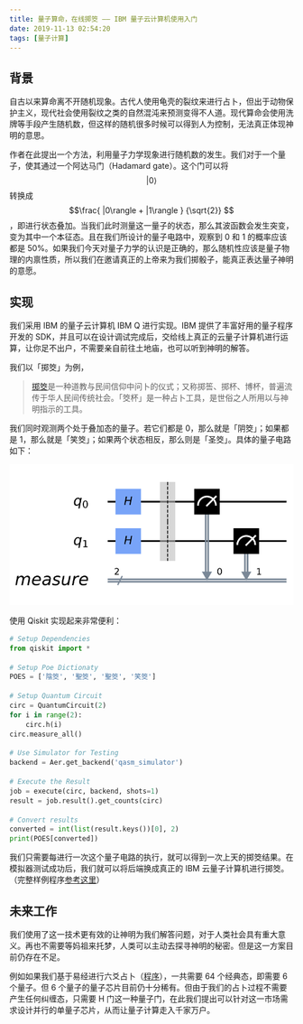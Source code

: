 ```yaml
---
title: 量子算命，在线掷筊 —— IBM 量子云计算机使用入门
date: 2019-11-13 02:54:20
tags: [量子计算]
---
```


## 背景

自古以来算命离不开随机现象。古代人使用龟壳的裂纹来进行占卜，但出于动物保护主义，现代社会使用裂纹之类的自然混沌来预测变得不人道。现代算命会使用洗牌等手段产生随机数，但这样的随机很多时候可以得到人为控制，无法真正体现神明的意思。

作者在此提出一个方法，利用量子力学现象进行随机数的发生。我们对于一个量子，使其通过一个阿达马门（Hadamard gate）。这个门可以将 $$|0\rangle $$ 转换成 $$\frac{ |0\rangle + |1\rangle } {\sqrt{2}} $$，即进行状态叠加。当我们此时测量这一量子的状态，那么其波函数会发生突变，变为其中一个本征态。且在我们所设计的量子电路中，观察到 0 和 1 的概率应该都是 50%。如果我们今天对量子力学的认识是正确的，那么随机性应该是量子物理的内禀性质，所以我们在邀请真正的上帝来为我们掷骰子，能真正表达量子神明的意愿。

## 实现

我们采用 IBM 的量子云计算机 IBM Q 进行实现。IBM 提供了丰富好用的量子程序开发的 SDK，并且可以在设计调试完成后，交给线上真正的云量子计算机进行运算，让你足不出户，不需要亲自前往土地庙，也可以听到神明的解答。

我们以「掷筊」为例，

> [掷筊](https://zh.wikipedia.org/zh-hans/%E6%93%B2%E7%AD%8A)是一种道教与民间信仰中问卜的仪式；又称掷筶、掷杯、博杯，普遍流传于华人民间传统社会。「筊杯」是一种占卜工具，是世俗之人所用以与神明指示的工具。

我们同时观测两个处于叠加态的量子。若它们都是 0，那么就是「阴筊」；如果都是 1，那么就是「笑筊」；如果两个状态相反，那么则是「圣筊」。具体的量子电路如下：

![Poe Circuit](/static/poe-circuit.png)

使用 Qiskit 实现起来非常便利：

```python
# Setup Dependencies
from qiskit import *

# Setup Poe Dictionaty
POES = ['陰筊', '聖筊', '聖筊', '笑筊']

# Setup Quantum Circuit
circ = QuantumCircuit(2)
for i in range(2):
    circ.h(i)
circ.measure_all()

# Use Simulator for Testing
backend = Aer.get_backend('qasm_simulator')

# Execute the Result
job = execute(circ, backend, shots=1)
result = job.result().get_counts(circ)

# Convert results
converted = int(list(result.keys())[0], 2)
print(POES[converted])
```

我们只需要每进行一次这个量子电路的执行，就可以得到一次上天的掷筊结果。在模拟器测试成功后，我们就可以将后端换成真正的 IBM 云量子计算机进行掷筊。（完整样例程序[参考这里](https://github.com/dsh0416/quantum-i-ching/blob/master/poe.ipynb)）

## 未来工作

我们使用了这一技术更有效的让神明为我们解答问题，对于人类社会具有重大意义。再也不需要等妈祖来托梦，人类可以主动去探寻神明的秘密。但是这一方案目前仍存在不足。

例如如果我们基于易经进行六爻占卜（[程序](https://github.com/dsh0416/quantum-i-ching/blob/master/notebook.ipynb)），一共需要 64 个经典态，即需要 6 个量子。但 6 个量子的量子芯片目前仍十分稀有。但由于我们的占卜过程不需要产生任何纠缠态，只需要 H 门这一种量子门，在此我们提出可以针对这一市场需求设计并行的单量子芯片，从而让量子计算走入千家万户。
